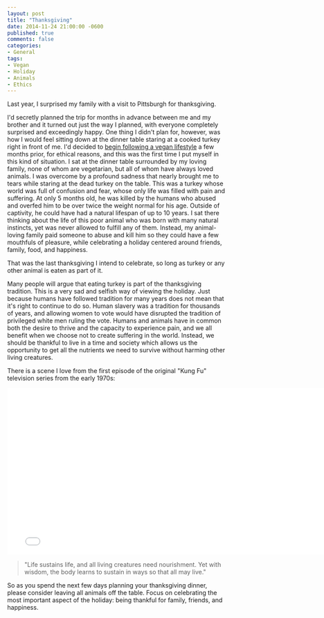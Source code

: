 ```yaml
---
layout: post
title: "Thanksgiving"
date: 2014-11-24 21:00:00 -0600
published: true
comments: false
categories: 
- General
tags:
- Vegan
- Holiday
- Animals
- Ethics
---
```

Last year, I surprised my family with a visit to Pittsburgh for thanksgiving.

I'd secretly planned the trip for months in advance between me and my brother and it turned out just the way I planned, with everyone completely surprised and exceedingly happy.  One thing I didn't plan for, however, was how I would feel sitting down at the dinner table staring at a cooked turkey right in front of me.  I'd decided to [begin following a vegan lifestyle](/log/2013/09/06/vegan/) a few months prior, for ethical reasons, and this was the first time I put myself in this kind of situation.  I sat at the dinner table surrounded by my loving family, none of whom are vegetarian, but all of whom have always loved animals.  I was overcome by a profound sadness that nearly brought me to tears while staring at the dead turkey on the table.  This was a turkey whose world was full of confusion and fear, whose only life was filled with pain and suffering.  At only 5 months old, he was killed by the humans who abused and overfed him to be over twice the weight normal for his age.  Outside of captivity, he could have had a natural lifespan of up to 10 years.  I sat there thinking about the life of this poor animal who was born with many natural instincts, yet was never allowed to fulfill any of them.  Instead, my animal-loving family paid someone to abuse and kill him so they could have a few mouthfuls of pleasure, while celebrating a holiday centered around friends, family, food, and happiness.

That was the last thanksgiving I intend to celebrate, so long as turkey or any other animal is eaten as part of it.

Many people will argue that eating turkey is part of the thanksgiving tradition.  This is a very sad and selfish way of viewing the holiday.  Just because humans have followed tradition for many years does not mean that it's right to continue to do so.  Human slavery was a tradition for thousands of years, and allowing women to vote would have disrupted the tradition of privileged white men ruling the vote.  Humans and animals have in common both the desire to thrive and the capacity to experience pain, and we all benefit when we choose not to create suffering in the world.  Instead, we should be thankful to live in a time and society which allows us the opportunity to get all the nutrients we need to survive without harming other living creatures.

There is a scene I love from the first episode of the original "Kung Fu" television series from the early 1970s:

<iframe width="771" height="386" src="//www.youtube.com/embed/YT77qeSE0Zg" frameborder="0" allowfullscreen></iframe>

> "Life sustains life, and all living creatures need nourishment.  Yet with wisdom, the body learns to sustain in ways so that all may live."

So as you spend the next few days planning your thanksgiving dinner, please consider leaving all animals off the table.  Focus on celebrating the most important aspect of the holiday: being thankful for family, friends, and happiness.
